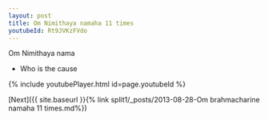 ```yaml
---
layout: post
title: Om Nimithaya namaha 11 times
youtubeId: Rt9JVKzFVdo
---
```

 
 
Om Nimithaya nama 
 
 -  Who is the cause 
 
  
 
  
 
 
 
 
 
 


{% include youtubePlayer.html id=page.youtubeId %}
 
[Next]({{ site.baseurl }}{% link  split1/_posts/2013-08-28-Om brahmacharine namaha 11 times.md%})
 
